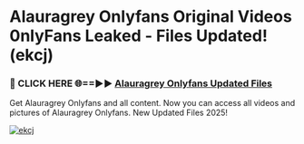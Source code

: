# Alauragrey Onlyfans Original Videos 0nlyFans Leaked - Files Updated! (ekcj)

<h3>🔴 CLICK HERE 🌐==►► <a href="https://tinyurl.com/2m67pmp6" rel="nofollow">Alauragrey Onlyfans Updated Files</a></h3>

Get Alauragrey Onlyfans and all content. Now you can access all videos and pictures of Alauragrey Onlyfans. New Updated Files 2025!

[![ekcj](https://i.imgur.com/H4QAA4z.gif)](https://tinyurl.com/2m67pmp6)